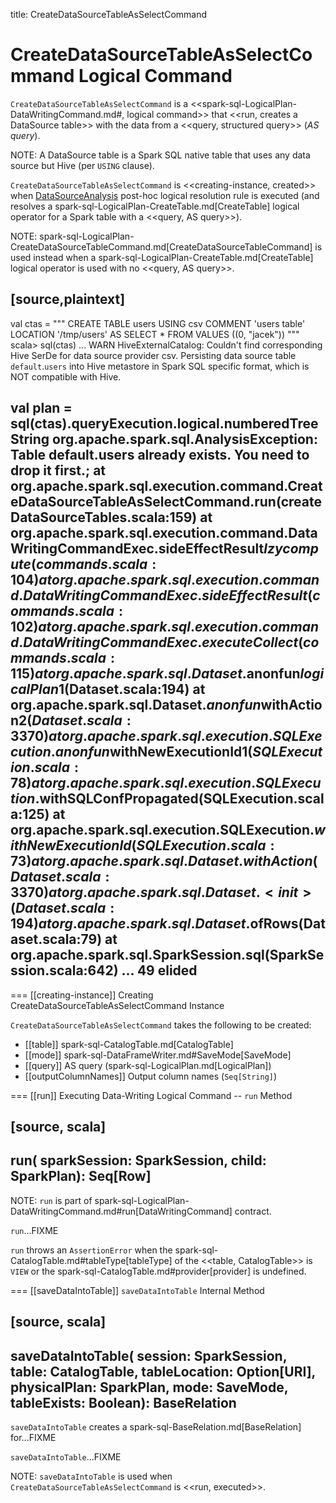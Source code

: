 title: CreateDataSourceTableAsSelectCommand

# CreateDataSourceTableAsSelectCommand Logical Command

`CreateDataSourceTableAsSelectCommand` is a <<spark-sql-LogicalPlan-DataWritingCommand.md#, logical command>> that <<run, creates a DataSource table>> with the data from a <<query, structured query>> (_AS query_).

NOTE: A DataSource table is a Spark SQL native table that uses any data source but Hive (per `USING` clause).

`CreateDataSourceTableAsSelectCommand` is <<creating-instance, created>> when [DataSourceAnalysis](../logical-analysis-rules/DataSourceAnalysis.md) post-hoc logical resolution rule is executed (and resolves a spark-sql-LogicalPlan-CreateTable.md[CreateTable] logical operator for a Spark table with a <<query, AS query>>).

NOTE: spark-sql-LogicalPlan-CreateDataSourceTableCommand.md[CreateDataSourceTableCommand] is used instead when a spark-sql-LogicalPlan-CreateTable.md[CreateTable] logical operator is used with no <<query, AS query>>.

[source,plaintext]
----
val ctas = """
  CREATE TABLE users
  USING csv
  COMMENT 'users table'
  LOCATION '/tmp/users'
  AS SELECT * FROM VALUES ((0, "jacek"))
"""
scala> sql(ctas)
... WARN HiveExternalCatalog: Couldn't find corresponding Hive SerDe for data source provider csv. Persisting data source table `default`.`users` into Hive metastore in Spark SQL specific format, which is NOT compatible with Hive.

val plan = sql(ctas).queryExecution.logical.numberedTreeString
org.apache.spark.sql.AnalysisException: Table default.users already exists. You need to drop it first.;
  at org.apache.spark.sql.execution.command.CreateDataSourceTableAsSelectCommand.run(createDataSourceTables.scala:159)
  at org.apache.spark.sql.execution.command.DataWritingCommandExec.sideEffectResult$lzycompute(commands.scala:104)
  at org.apache.spark.sql.execution.command.DataWritingCommandExec.sideEffectResult(commands.scala:102)
  at org.apache.spark.sql.execution.command.DataWritingCommandExec.executeCollect(commands.scala:115)
  at org.apache.spark.sql.Dataset.$anonfun$logicalPlan$1(Dataset.scala:194)
  at org.apache.spark.sql.Dataset.$anonfun$withAction$2(Dataset.scala:3370)
  at org.apache.spark.sql.execution.SQLExecution$.$anonfun$withNewExecutionId$1(SQLExecution.scala:78)
  at org.apache.spark.sql.execution.SQLExecution$.withSQLConfPropagated(SQLExecution.scala:125)
  at org.apache.spark.sql.execution.SQLExecution$.withNewExecutionId(SQLExecution.scala:73)
  at org.apache.spark.sql.Dataset.withAction(Dataset.scala:3370)
  at org.apache.spark.sql.Dataset.<init>(Dataset.scala:194)
  at org.apache.spark.sql.Dataset$.ofRows(Dataset.scala:79)
  at org.apache.spark.sql.SparkSession.sql(SparkSession.scala:642)
  ... 49 elided
----

=== [[creating-instance]] Creating CreateDataSourceTableAsSelectCommand Instance

`CreateDataSourceTableAsSelectCommand` takes the following to be created:

* [[table]] spark-sql-CatalogTable.md[CatalogTable]
* [[mode]] spark-sql-DataFrameWriter.md#SaveMode[SaveMode]
* [[query]] AS query (spark-sql-LogicalPlan.md[LogicalPlan])
* [[outputColumnNames]] Output column names (`Seq[String]`)

=== [[run]] Executing Data-Writing Logical Command -- `run` Method

[source, scala]
----
run(
  sparkSession: SparkSession,
  child: SparkPlan): Seq[Row]
----

NOTE: `run` is part of spark-sql-LogicalPlan-DataWritingCommand.md#run[DataWritingCommand] contract.

`run`...FIXME

`run` throws an `AssertionError` when the spark-sql-CatalogTable.md#tableType[tableType] of the <<table, CatalogTable>> is `VIEW` or the spark-sql-CatalogTable.md#provider[provider] is undefined.

=== [[saveDataIntoTable]] `saveDataIntoTable` Internal Method

[source, scala]
----
saveDataIntoTable(
  session: SparkSession,
  table: CatalogTable,
  tableLocation: Option[URI],
  physicalPlan: SparkPlan,
  mode: SaveMode,
  tableExists: Boolean): BaseRelation
----

`saveDataIntoTable` creates a spark-sql-BaseRelation.md[BaseRelation] for...FIXME

`saveDataIntoTable`...FIXME

NOTE: `saveDataIntoTable` is used when `CreateDataSourceTableAsSelectCommand` is <<run, executed>>.
